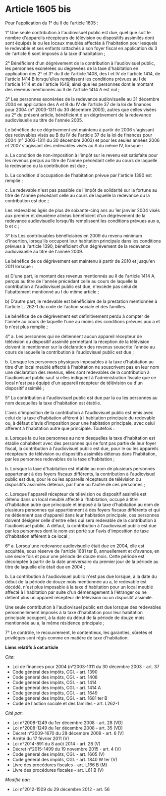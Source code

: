 # Article 1605 bis

Pour l'application du 1° du II de l'article 1605 : 

1° Une seule contribution à l'audiovisuel public est due, quel que soit le nombre d'appareils récepteurs de télévision ou
dispositifs assimilés dont sont équipés le ou les locaux meublés affectés à l'habitation pour lesquels le redevable et ses
enfants rattachés à son foyer fiscal en application du 3 de l'article 6 sont imposés à la taxe d'habitation ; 

2° Bénéficient d'un dégrèvement de la contribution à l'audiovisuel public, les personnes exonérées ou dégrevées de la taxe
d'habitation en application des 2° et 3° du II de l'article 1408, des I et IV de l'article 1414, de l'article 1414 B
lorsqu'elles remplissent les conditions prévues au I de l'article 1414 et de l'article 1649, ainsi que les personnes dont le
montant des revenus mentionnés au II de l'article 1414 A est nul ; 

3° Les personnes exonérées de la redevance audiovisuelle au 31 décembre 2004 en application des A et B du IV de l'article 37
de la loi de finances pour 2004 (n° 2003-1311 du 30 décembre 2003), autres que celles visées au 2° du présent article,
bénéficient d'un dégrèvement de la redevance audiovisuelle au titre de l'année 2005. 

Le bénéfice de ce dégrèvement est maintenu à partir de 2006 s'agissant des redevables visés au B du IV de l'article 37 de la
loi de finances pour 2004 (n° 2003-1311 du 30 décembre 2003) et pour les seules années 2006 et 2007 s'agissant des redevables
visés au A du même IV, lorsque : 

a. La condition de non-imposition à l'impôt sur le revenu est satisfaite pour les revenus perçus au titre de l'année
précédant celle au cours de laquelle la redevance ou la contribution est due ; 

b. La condition d'occupation de l'habitation prévue par l'article 1390 est remplie ; 

c. Le redevable n'est pas passible de l'impôt de solidarité sur la fortune au titre de l'année précédant celle au cours de
laquelle la redevance ou la contribution est due ;

Les redevables âgés de plus de soixante-cinq ans au 1er janvier 2004 visés aux premier et deuxième alinéas bénéficient d'un
dégrèvement de la redevance audiovisuelle lorsqu'ils remplissent les conditions prévues aux a, b et c ; 

3° bis Les contribuables bénéficiaires en 2009 du revenu minimum d'insertion, lorsqu'ils occupent leur habitation principale
dans les conditions prévues à l'article 1390, bénéficient d'un dégrèvement de la redevance audiovisuelle au titre de l'année
2009. 

Le bénéfice de ce dégrèvement est maintenu à partir de 2010 et jusqu'en 2011 lorsque : 

a) D'une part, le montant des revenus mentionnés au II de l'article 1414 A, perçus au titre de l'année précédant celle au
cours de laquelle la contribution à l'audiovisuel public est due, n'excède pas celui de l'abattement mentionné au I du même
article ; 

b) D'autre part, le redevable est bénéficiaire de la prestation mentionnée à l'article L. 262-1 du code de l'action sociale
et des familles. 

Le bénéfice de ce dégrèvement est définitivement perdu à compter de l'année au cours de laquelle l'une au moins des
conditions prévues aux a et b n'est plus remplie ; 

4° a. Les personnes qui ne détiennent aucun appareil récepteur de télévision ou dispositif assimilé permettant la réception
de la télévision doivent le mentionner sur la déclaration des revenus souscrite l'année au cours de laquelle la contribution
à l'audiovisuel public est due ; 

b. Lorsque les personnes physiques imposables à la taxe d'habitation au titre d'un local meublé affecté à l'habitation ne
souscrivent pas en leur nom une déclaration des revenus, elles sont redevables de la contribution à l'audiovisuel public sauf
si elles indiquent à l'administration fiscale que ce local n'est pas équipé d'un appareil récepteur de télévision ou d'un
dispositif assimilé ; 

5° La contribution à l'audiovisuel public est due par la ou les personnes au nom desquelles la taxe d'habitation est
établie. 

L'avis d'imposition de la contribution à l'audiovisuel public est émis avec celui de la taxe d'habitation afférent à
l'habitation principale du redevable ou, à défaut d'avis d'imposition pour une habitation principale, avec celui afférent à
l'habitation autre que principale. Toutefois : 

a. Lorsque la ou les personnes au nom desquelles la taxe d'habitation est établie cohabitent avec des personnes qui ne font
pas partie de leur foyer fiscal, la contribution à l'audiovisuel public est due, pour le ou les appareils récepteurs de
télévision ou dispositifs assimilés détenus dans l'habitation, par les personnes redevables de la taxe d'habitation ; 

b. Lorsque la taxe d'habitation est établie au nom de plusieurs personnes appartenant à des foyers fiscaux différents, la
contribution à l'audiovisuel public est due, pour le ou les appareils récepteurs de télévision ou dispositifs assimilés
détenus, par l'une ou l'autre de ces personnes ; 

c. Lorsque l'appareil récepteur de télévision ou dispositif assimilé est détenu dans un local meublé affecté à l'habitation,
occupé à titre d'habitation autre que principale et imposé à la taxe d'habitation au nom de plusieurs personnes qui
appartiennent à des foyers fiscaux différents et qui ne détiennent pas d'appareil dans leur habitation principale, ces
personnes doivent désigner celle d'entre elles qui sera redevable de la contribution à l'audiovisuel public. A défaut, la
contribution à l'audiovisuel public est due par les personnes dont le nom est porté sur l'avis d'imposition de taxe
d'habitation afférent à ce local ; 

6° a. Lorsqu'une redevance audiovisuelle était due en 2004, elle est acquittée, sous réserve de l'article 1681 ter B,
annuellement et d'avance, en une seule fois et pour une période de douze mois. Cette période est décomptée à partir de la
date anniversaire du premier jour de la période au titre de laquelle elle était due en 2004 ; 

b. La contribution à l'audiovisuel public n'est pas due lorsque, à la date du début de la période de douze mois mentionnée au
a, le redevable est décédé, n'est plus imposable à la taxe d'habitation pour un local meublé affecté à l'habitation par suite
d'un déménagement à l'étranger ou ne détient plus un appareil récepteur de télévision ou un dispositif assimilé. 

Une seule contribution à l'audiovisuel public est due lorsque des redevables personnellement imposés à la taxe d'habitation
pour leur habitation principale occupent, à la date du début de la période de douze mois mentionnée au a, la même résidence
principale ; 

7° Le contrôle, le recouvrement, le contentieux, les garanties, sûretés et privilèges sont régis comme en matière de taxe
d'habitation.

**Liens relatifs à cet article**

_Cite_:

  - Loi de finances pour 2004 (n°2003-1311 du 30 décembre 2003 - art. 37
  - Code général des impôts, CGI. - art. 1390
  - Code général des impôts, CGI. - art. 1408
  - Code général des impôts, CGI. - art. 1414
  - Code général des impôts, CGI. - art. 1414 A
  - Code général des impôts, CGI. - art. 1649
  - Code général des impôts, CGI. - art. 1681 ter B
  - Code de l'action sociale et des familles - art. L262-1

_Cité par_:

  - Loi n°2008-1249 du 1er décembre 2008 - art. 28 (VD)
  - Loi n°2008-1249 du 1er décembre 2008 - art. 35 (VD)
  - Décret n°2009-1670 du 28 décembre 2009 - art. 6 (V)
  - Arrêté du 17 février 2011 (V)
  - Loi n°2014-891 du 8 août 2014 - art. 28 (V)
  - Décret n°2015-1499 du 19 novembre 2015 - art. 4 (V)
  - Code général des impôts, CGI. - art. 1605 (V)
  - Code général des impôts, CGI. - art. 1840 W ter (V)
  - Livre des procédures fiscales - art. L166 B (M)
  - Livre des procédures fiscales - art. L61 B (V)

_Modifié par_:

  - Loi n°2012-1509 du 29 décembre 2012 - art. 56
